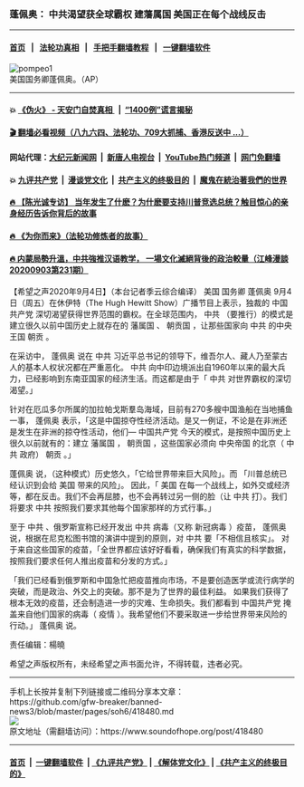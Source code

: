 ### 蓬佩奥： 中共渴望获全球霸权 建藩属国 美国正在每个战线反击
------------------------

#### [首页](https://github.com/gfw-breaker/banned-news3/blob/master/README.md) &nbsp;&nbsp;|&nbsp;&nbsp; [法轮功真相](https://github.com/begood0513/basic/blob/master/README.md)  &nbsp;&nbsp;|&nbsp;&nbsp; [手把手翻墙教程](https://github.com/gfw-breaker/guides/wiki)  &nbsp;&nbsp;|&nbsp;&nbsp; [一键翻墙软件](https://github.com/gfw-breaker/nogfw/blob/master/README.md)  



<div><img alt="pompeo1" src="https://img.soundofhope.org/2020-09/pompeo1-1599274259043.jpg"/>
<br/><figcaption class="caption">
 美国国务卿蓬佩奥。（AP）
</figcaption></div><hr/>

#### 💥 [《伪火》 - 天安门自焚真相 ](http://141.164.51.119:10000/videos/blog/weihuo.html)&nbsp; |&nbsp; [“1400例”谎言揭秘  ](http://141.164.51.119:10000/videos/blog/jiexi1400.html)

#### [ 🎬  翻墙必看视频（八九六四、法轮功、709大抓捕、香港反送中 ...）](https://github.com/gfw-breaker/links/blob/master/banned.md)

#### 网站代理：[大纪元新闻网](http://167.172.10.89:10080/gb/) &nbsp;|&nbsp; [新唐人电视台](http://167.172.10.89:8808/gb/)  &nbsp;|&nbsp; [YouTube热门频道](http://158.247.203.241/youtube.html) &nbsp;|&nbsp; [网门免翻墙](http://158.247.203.241:11000/show.aspx?name=ogHome)

#### 💥 [九评共产党](http://141.164.51.119:10000/videos/res/jiuping/)&nbsp; |&nbsp; [漫谈党文化](http://141.164.51.119:10000/videos/res/mtdwh/)&nbsp; |&nbsp; [共产主义的终极目的](http://141.164.51.119:10000/videos/res/zjmd/)&nbsp; |&nbsp; [魔鬼在統治著我們的世界](http://141.164.51.119:10000/videos/res/TheSpecter/)  

#### [ 🔥  【陈光诚专访】 当年发生了什麽？为什麽要支持川普竞选总统？触目惊心的亲身经历告诉你背后的故事](http://141.164.51.119:10000/videos/news/cgc02.html)

#### [ 🔥  《为你而来》（法轮功修炼者的故事）](http://141.164.51.119:10000/videos/news/ComingForYou.html)

#### [ 🔥  内蒙局勢升溫，中共強推汉语教学， 一場文化滅絕背後的政治較量（江峰漫談20200903第231期）](http://141.164.51.119:10000/videos/news/jf03.html)

<div><div class="Content__Wrapper sc-1bvya0-0 grZQxZ">
 <p class="meta-top">
  <span class="meta">
   【希望之声2020年9月4日】（本台记者季云综合编译）
  </span>
  <ok href="/term/1045">
   美国
  </ok>
  <ok href="/term/10769">
   国务卿
  </ok>
  <ok href="/term/4007">
   蓬佩奥
  </ok>
  9月4日（周五）在休伊特（The Hugh Hewitt Show）广播节目上表示，独裁的
  <ok href="/term/2568">
   中国共产党
  </ok>
  深切渴望获得世界范围的霸权。在全球范围内，
  <ok href="/term/1059">
   中共
  </ok>
  （要推行）的模式是建立很久以前中国历史上就存在的
  <ok href="/term/368290">
   藩属国
  </ok>
  、
  <ok href="/term/368293">
   朝贡国
  </ok>
  ，让那些国家向
  <ok href="/term/1059">
   中共
  </ok>
  的中央王国
  <ok href="/term/288934">
   朝贡
  </ok>
  。
 </p>
 <p>
  在采访中，
  <ok href="/term/4007">
   蓬佩奥
  </ok>
  说在
  <ok href="/term/1059">
   中共
  </ok>
  习近平总书记的领导下，维吾尔人、藏人乃至蒙古人的基本人权状况都在严重恶化。
  <ok href="/term/1059">
   中共
  </ok>
  向中印边境派出自1960年以来的最大兵力，已经影响到东南亚国家的经济生活。而这都是由于「
  <ok href="/term/1059">
   中共
  </ok>
  对世界霸权的深切渴望。」
 </p>
 <div class="AD_Embed__Wrap-sc-1xslmin-0 igMuqX module desktop">
  <div>
  </div>
 </div>
 <p>
  针对在厄瓜多尔所属的加拉帕戈斯羣岛海域，目前有270多艘中国渔船在当地捕鱼一事，
  <ok href="/term/4007">
   蓬佩奥
  </ok>
  表示，「这是中国掠夺性经济活动。是又一例证，不论是在非洲还是发生在非洲的掠夺性活动，他们—
  <ok href="/term/2568">
   中国共产党
  </ok>
  今天的模式，是按照中国历史上很久以前就有的：建立
  <ok href="/term/368290">
   藩属国
  </ok>
  ，
  <ok href="/term/368293">
   朝贡国
  </ok>
  ，这些国家必须向
  <ok href="/term/368296">
   中央帝国
  </ok>
  的北京（
  <ok href="/term/1059">
   中共
  </ok>
  政府）
  <ok href="/term/288934">
   朝贡
  </ok>
  。」
 </p>
 <p>
  <ok href="/term/4007">
   蓬佩奥
  </ok>
  说，（这种模式）历史悠久，「它给世界带来巨大风险」。而 「川普总统已经认识到会给
  <ok href="/term/1045">
   美国
  </ok>
  带来的风险」。 因此，「
  <ok href="/term/1045">
   美国
  </ok>
  在每一个战线上，如外交或经济等，都在反击。我们不会再屈膝，也不会再转过另一侧的脸（让
  <ok href="/term/1059">
   中共
  </ok>
  打）。我们将要求
  <ok href="/term/1059">
   中共
  </ok>
  按照我们要求其他每个国家那样的方式行事。」
 </p>
 <p>
  至于
  <ok href="/term/1059">
   中共
  </ok>
  、俄罗斯宣称已经开发出
  <ok href="/term/1059">
   中共
  </ok>
  病毒（又称
  <ok href="/term/224596">
   新冠病毒
  </ok>
  ）疫苗，
  <ok href="/term/4007">
   蓬佩奥
  </ok>
  说，根据在尼克松图书馆的演讲中提到的原则，对
  <ok href="/term/1059">
   中共
  </ok>
  要「不相信且核实」。 对于来自这些国家的疫苗，「全世界都应该好好看看，确保我们有真实的科学数据，按照我们要求任何人推出疫苗和分发的方式。」
 </p>
 <p>
  「我们已经看到俄罗斯和中国急忙把疫苗推向市场，不是要创造医学或流行病学的突破，而是政治、外交上的突破。那不是为了世界的最佳利益。 如果我们获得了根本无效的疫苗，还会制造进一步的灾难、生命损失。我们都看到
  <ok href="/term/2568">
   中国共产党
  </ok>
  掩盖来自他们国家的病毒（
  <ok href="/term/16057">
   疫情
  </ok>
  ）。我希望他们不要采取进一步给世界带来风险的行动。」
  <ok href="/term/4007">
   蓬佩奥
  </ok>
  说。
 </p>
 <p class="meta-btm">
  责任编辑：楊曉
 </p>
 <p class="meta-btm">
  希望之声版权所有，未经希望之声书面允许，不得转载，违者必究。
 </p>
</div>
</div>
<hr/>
手机上长按并复制下列链接或二维码分享本文章：<br/>
https://github.com/gfw-breaker/banned-news3/blob/master/pages/soh6/418480.md <br/>
<a href='https://github.com/gfw-breaker/banned-news3/blob/master/pages/soh6/418480.md'><img src='https://github.com/gfw-breaker/banned-news3/blob/master/pages/soh6/418480.md.png'/></a> <br/>
原文地址（需翻墙访问）：https://www.soundofhope.org/post/418480


------------------------
#### [首页](https://github.com/gfw-breaker/banned-news3/blob/master/README.md) &nbsp;|&nbsp; [一键翻墙软件](https://github.com/gfw-breaker/nogfw/blob/master/README.md) &nbsp;| [《九评共产党》](https://github.com/gfw-breaker/9ping.md/blob/master/README.md#九评之一评共产党是什么) | [《解体党文化》](https://github.com/gfw-breaker/jtdwh.md/blob/master/README.md) | [《共产主义的终极目的》](https://github.com/gfw-breaker/gczydzjmd.md/blob/master/README.md)


<img src='http://gfw-breaker.win/banned-news3/pages/soh6/418480.md' width='0px' height='0px'/>